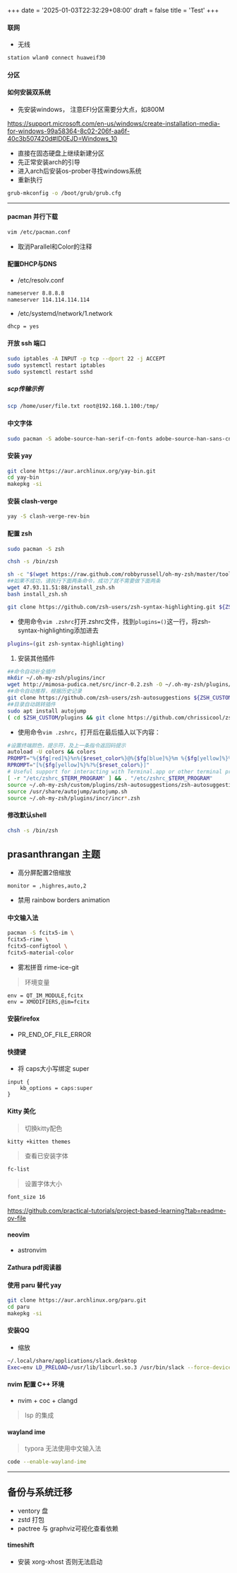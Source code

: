 +++
date = '2025-01-03T22:32:29+08:00'
draft = false
title = 'Test'
+++

#### 联网

- 无线

```bash
station wlan0 connect huaweif30
```


#### 分区



#### 如何安装双系统

- 先安装windows， 注意EFI分区需要分大点，如800M

https://support.microsoft.com/en-us/windows/create-installation-media-for-windows-99a58364-8c02-206f-aa6f-40c3b507420d#ID0EJD=Windows_10

- 直接在固态硬盘上继续新建分区
- 先正常安装arch的引导
- 进入arch后安装os-prober寻找windows系统
- 重新执行

```bash
grub-mkconfig -o /boot/grub/grub.cfg
```

---

#### pacman 并行下载

```bash
vim /etc/pacman.conf
```

- 取消Parallel和Color的注释



#### 配置DHCP与DNS

- /etc/resolv.conf

```bash
nameserver 8.8.8.8
nameserver 114.114.114.114
```

- /etc/systemd/network/1.network

```bash
dhcp = yes
```



#### 开放 ssh 端口

```bash
sudo iptables -A INPUT -p tcp --dport 22 -j ACCEPT
sudo systemctl restart iptables
sudo systemctl restart sshd
```

##### scp传输示例

```bash
scp /home/user/file.txt root@192.168.1.100:/tmp/
```

#### 中文字体

```bash
sudo pacman -S adobe-source-han-serif-cn-fonts adobe-source-han-sans-cn-fonts adobe-source-code-pro-fonts noto-fonts-cjk noto-fonts
```

#### 安装 yay

```bash
git clone https://aur.archlinux.org/yay-bin.git
cd yay-bin
makepkg -si
```


#### 安装 clash-verge

```bash
yay -S clash-verge-rev-bin
```

#### 配置 zsh

```bash
sudo pacman -S zsh

chsh -s /bin/zsh

sh -c "$(wget https://raw.github.com/robbyrussell/oh-my-zsh/master/tools/install.sh -O -)"
##如果不成功，请执行下面两条命令，成功了就不需要做下面两条
wget 47.93.11.51:88/install_zsh.sh
bash install_zsh.sh

git clone https://github.com/zsh-users/zsh-syntax-highlighting.git ${ZSH_CUSTOM:-~/.oh-my-zsh/custom}/plugins/zsh-syntax-highlighting
```

- 使用命令`vim .zshrc`打开.zshrc文件，找到`plugins=()`这一行，将zsh-syntax-highlighting添加进去

```Bash
plugins=(git zsh-syntax-highlighting)
```

1. 安装其他插件

```Bash
##命令自动补全插件
mkdir ~/.oh-my-zsh/plugins/incr
wget http://mimosa-pudica.net/src/incr-0.2.zsh -O ~/.oh-my-zsh/plugins/incr/incr.plugin.zsh
##命令自动推荐，根据历史记录
git clone https://github.com/zsh-users/zsh-autosuggestions ${ZSH_CUSTOM:-~/.oh-my-zsh/custom}/plugins/zsh-autosuggestions
##目录自动跳转插件
sudo apt install autojump
( cd $ZSH_CUSTOM/plugins && git clone https://github.com/chrissicool/zsh-256color )
```

- 使用命令`vim .zshrc`，打开后在最后插入以下内容：

```Bash
#设置终端颜色，提示符，及上一条指令返回码提示
autoload -U colors && colors
PROMPT="%{$fg[red]%}%n%{$reset_color%}@%{$fg[blue]%}%m %{$fg[yellow]%}%1~ %{$reset_color%}%# "
RPROMPT="[%{$fg[yellow]%}%?%{$reset_color%}]"
# Useful support for interacting with Terminal.app or other terminal programs
[ -r "/etc/zshrc_$TERM_PROGRAM" ] && . "/etc/zshrc_$TERM_PROGRAM"
source ~/.oh-my-zsh/custom/plugins/zsh-autosuggestions/zsh-autosuggestions.plugin.zsh
source /usr/share/autojump/autojump.sh
source ~/.oh-my-zsh/plugins/incr/incr*.zsh
```

#### 修改默认shell

```bash
chsh -s /bin/zsh
```

## prasanthrangan 主题

- 高分屏配置2倍缩放

`monitor = ,highres,auto,2`

- 禁用  rainbow borders animation



#### 中文输入法

```bash
pacman -S fcitx5-im \
fcitx5-rime \
fcitx5-configtool \
fcitx5-material-color
```

- 雾凇拼音 rime-ice-git

> 环境变量

```config
env = QT_IM_MODULE,fcitx
env = XMODIFIERS,@im=fcitx
```

#### 安装firefox

- PR_END_OF_FILE_ERROR


#### 快捷键

- 将 caps大小写绑定 super

```config
input {
	kb_options = caps:super
}
```


#### Kitty 美化

> 切换kitty配色

```bash
kitty +kitten themes
```

> 查看已安装字体

```bash
fc-list
```

> 设置字体大小

```bash
font_size 16
```

https://github.com/practical-tutorials/project-based-learning?tab=readme-ov-file



#### neovim 

- astronvim



#### Zathura pdf阅读器



#### 使用 paru 替代 yay

```bash
git clone https://aur.archlinux.org/paru.git
cd paru
makepkg -si
```

#### 安装QQ

- 缩放

```bash
~/.local/share/applications/slack.desktop
Exec=env LD_PRELOAD=/usr/lib/libcurl.so.3 /usr/bin/slack --force-device-scale-factor=1.5 %U
```


#### nvim 配置 C++ 环境

- nvim + coc + clangd

> lsp 的集成



#### wayland ime

> typora 无法使用中文输入法

```bash
code --enable-wayland-ime
```

---

## 备份与系统迁移

- ventory 盘
- zstd 打包
- pactree 与 graphviz可视化查看依赖

#### timeshift

- 安装 xorg-xhost 否则无法启动
